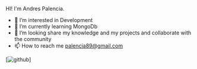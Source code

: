 HI! I'm Andres Palencia.

- 👀 I’m interested in Development
- 🌱 I’m currently learning MongoDb
- 💞️ I’m looking share my knowledge and my projects and collaborate with the community
- 📫 How to reach me palencia89@gmail.com

[![github](https://cloud.githubusercontent.com/assets/17016297/18839843/0e06a67a-83d2-11e6-993a-b35a182500e0.png)]

